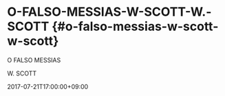 # O-FALSO-MESSIAS-W-SCOTT-W.-SCOTT {#o-falso-messias-w-scott-w-scott}

O FALSO MESSIAS

W. SCOTT

2017-07-21T17:00:00+09:00